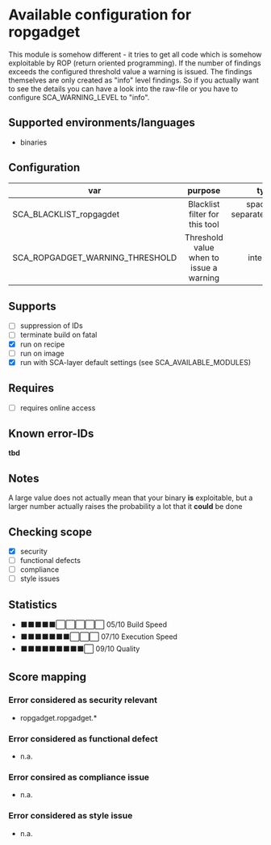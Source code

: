 # Available configuration for ropgadget

This module is somehow different - it tries to get all code which is somehow exploitable by ROP (return oriented programming).
If the number of findings exceeds the configured threshold value a warning is issued.
The findings themselves are only created as "info" level findings.
So if you actually want to see the details you can have a look into the raw-file or you have to configure SCA_WARNING_LEVEL to "info".

## Supported environments/languages

* binaries

## Configuration

| var | purpose | type | default |
| ------------- |:-------------:| -----:| -----:
| SCA_BLACKLIST_ropgagdet | Blacklist filter for this tool | space-separated-list | "linux-*"
| SCA_ROPGADGET_WARNING_THRESHOLD | Threshold value when to issue a warning | integer | "500"

## Supports

* [ ] suppression of IDs
* [ ] terminate build on fatal
* [x] run on recipe
* [ ] run on image
* [x] run with SCA-layer default settings (see SCA_AVAILABLE_MODULES)

## Requires

* [ ] requires online access

## Known error-IDs

__tbd__

## Notes

A large value does not actually mean that your binary __is__ exploitable, but a larger number actually raises the probability a lot that it __could__ be done

## Checking scope

* [x] security
* [ ] functional defects
* [ ] compliance
* [ ] style issues

## Statistics

* ⬛⬛⬛⬛⬛⬜⬜⬜⬜⬜ 05/10 Build Speed
* ⬛⬛⬛⬛⬛⬛⬛⬜⬜⬜ 07/10 Execution Speed
* ⬛⬛⬛⬛⬛⬛⬛⬛⬛⬜ 09/10 Quality

## Score mapping

### Error considered as security relevant

* ropgadget.ropgadget.*

### Error considered as functional defect

* n.a.

### Error consired as compliance issue

* n.a.

### Error considered as style issue

* n.a.
